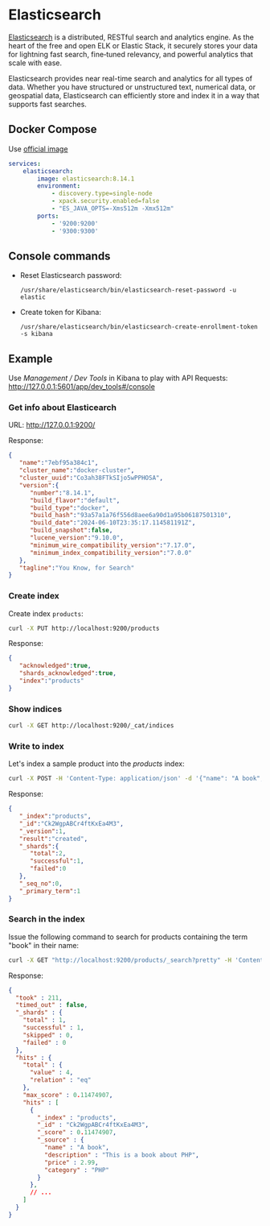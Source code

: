 # Elasticsearch

[Elasticsearch](https://www.elastic.co/guide/en/elasticsearch/reference/current/index.html) is a distributed, RESTful search and analytics engine.
As the heart of the free and open ELK or Elastic Stack, it securely stores your data for lightning fast search, 
fine‑tuned relevancy, and powerful analytics that scale with ease.

Elasticsearch provides near real-time search and analytics for all types of data. 
Whether you have structured or unstructured text, numerical data, or geospatial data, 
Elasticsearch can efficiently store and index it in a way that supports fast searches.

## Docker Compose

Use [official image](https://hub.docker.com/_/elasticsearch)

```yaml
services:
    elasticsearch:
        image: elasticsearch:8.14.1
        environment:
            - discovery.type=single-node
            - xpack.security.enabled=false
            - "ES_JAVA_OPTS=-Xms512m -Xmx512m"
        ports:
            - '9200:9200'
            - '9300:9300'
```

## Console commands

- Reset Elasticsearch password:
    ```
    /usr/share/elasticsearch/bin/elasticsearch-reset-password -u elastic
    ```

- Create token for Kibana:
    ```
    /usr/share/elasticsearch/bin/elasticsearch-create-enrollment-token -s kibana
    ```

## Example

Use *Management / Dev Tools* in Kibana to play with API Requests: http://127.0.0.1:5601/app/dev_tools#/console

### Get info about Elasticearch

URL: http://127.0.0.1:9200/

Response:

```json
{
   "name":"7ebf95a384c1",
   "cluster_name":"docker-cluster",
   "cluster_uuid":"Co3ah38FTkSIjo5wPPHOSA",
   "version":{
      "number":"8.14.1",
      "build_flavor":"default",
      "build_type":"docker",
      "build_hash":"93a57a1a76f556d8aee6a90d1a95b06187501310",
      "build_date":"2024-06-10T23:35:17.114581191Z",
      "build_snapshot":false,
      "lucene_version":"9.10.0",
      "minimum_wire_compatibility_version":"7.17.0",
      "minimum_index_compatibility_version":"7.0.0"
   },
   "tagline":"You Know, for Search"
}
```

### Create index

Create index `products`: 

```bash
curl -X PUT http://localhost:9200/products
```

Response: 

```json
{
   "acknowledged":true,
   "shards_acknowledged":true,
   "index":"products"
}
```

### Show indices

```bash
curl -X GET http://localhost:9200/_cat/indices
```

### Write to index

Let's index a sample product into the *products* index:

```bash
curl -X POST -H 'Content-Type: application/json' -d '{"name": "A book", "price": 2.99}' http://localhost:9200/products/_doc
```

Response: 

```json
{
   "_index":"products",
   "_id":"Ck2WgpABCr4ftKxEa4M3",
   "_version":1,
   "result":"created",
   "_shards":{
      "total":2,
      "successful":1,
      "failed":0
   },
   "_seq_no":0,
   "_primary_term":1
}
```

### Search in the index

Issue the following command to search for products containing the term "book" in their name:

```bash
curl -X GET "http://localhost:9200/products/_search?pretty" -H 'Content-Type: application/json' -d' { "query": { "match": { "name": "book" } } }'
```

Response:

```json
{
  "took" : 211,
  "timed_out" : false,
  "_shards" : {
    "total" : 1,
    "successful" : 1,
    "skipped" : 0,
    "failed" : 0
  },
  "hits" : {
    "total" : {
      "value" : 4,
      "relation" : "eq"
    },
    "max_score" : 0.11474907,
    "hits" : [
      {
        "_index" : "products",
        "_id" : "Ck2WgpABCr4ftKxEa4M3",
        "_score" : 0.11474907,
        "_source" : {
          "name" : "A book",
          "description" : "This is a book about PHP",
          "price" : 2.99,
          "category" : "PHP"
        }
      },
      // ...
    ]
  }
}
```
